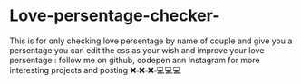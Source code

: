 # Love-persentage-checker-
This is for only checking love persentage by name of couple and give you a persentage you can edit the css as your wish and improve your love persentage : follow me on github, codepen ann Instagram for more interesting projects and posting ❌▫️❌▫️❌▫️💻💻💻
